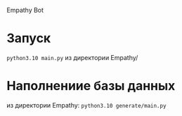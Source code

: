 Empathy Bot

# Запуск
`python3.10 main.py` из директории Empathy/
# Наполнениие базы данных
из директории Empathy:
`python3.10 generate/main.py`
